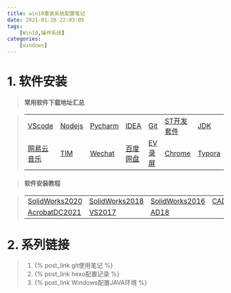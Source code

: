 ```yaml
---
title: win10重装系统配置笔记
date: 2021-01-28 22:03:05
tags: 
    [Win10,操作系统] 
categories: 
    [windows]
---
```


# 1. 软件安装
> #### 常用软件下载地址汇总

> |    |    |    |    |    |    |    |
> |----|----|----|----|----|----|----|
> | [VScode](https://code.visualstudio.com/)  | [Nodejs](https://nodejs.org/en/) | [Pycharm](https://www.jetbrains.com/pycharm/download/#section=windows) |[IDEA](https://www.jetbrains.com/idea/download/#section=windows)|[Git](https://git-scm.com/downloads)|[ST开发套件](https://www.st.com/zh/development-tools/stm32-software-development-tools.html)|[JDK](https://www.oracle.com/java/technologies/javase-downloads.html)
> | [网易云音乐](https://music.163.com/#/download)  | [TIM](https://tim.qq.com/download.html) | [Wechat](https://pc.weixin.qq.com/?t=win_weixin&lang=zh_CN) | [百度网盘](https://pan.baidu.com/download#pan) |[EV录屏](https://www.ieway.cn/evcapture.html)|[Chrome](https://www.google.com/intl/zh-CN/chrome/)|[Typora](https://typora.io/#windows)

> #### 软件安装教程

> |    |    |    |    |
> |----|----|----|----|
> |[SolidWorks2020](https://mp.weixin.qq.com/s?__biz=MzA4MjU4MTg2Ng==&mid=2247488332&idx=1&sn=0762afaed6bacbe6802ed27c381c2703&chksm=9f82d349a8f55a5fe6fa6c91cd997b50199e8dd2a74daa5ae1ebc7552eecb2682805227ca6ee&scene=21#wechat_redirect)|  [SolidWorks2018](https://mp.weixin.qq.com/s?__biz=MzA4MjU4MTg2Ng==&mid=2247488428&idx=2&sn=d0f0144170abcc936daa3acf1e0c6a40&chksm=9f82d3a9a8f55abf24b71d9abd9ece86ed611aa5984439c8cd3e8b092876d182abc5d4285426&scene=21#wechat_redirect) | [SolidWorks2016](https://mp.weixin.qq.com/s?__biz=MzA4MjU4MTg2Ng==&mid=2247488428&idx=4&sn=4bffd20180c3925e869c0aaa07c46c65&chksm=9f82d3a9a8f55abfb5f00f57848ed71f2102935bcff0e9ee02805b1cc19d43209658f33cd047&scene=21#wechat_redirect) |[CAD2017](https://mp.weixin.qq.com/s?__biz=MzA4MjU4MTg2Ng==&mid=2247488425&idx=5&sn=204a279c6bf3e30a0538d8c06968fdce&chksm=9f82d3aca8f55aba12c9756595a055af749f63a043cae97c05a2d0d6bfc38a54e3ddc6683c6a&scene=21#wechat_redirect)|
> |[AcrobatDC2021](https://mp.weixin.qq.com/s?__biz=MzA4MjU4MTg2Ng==&mid=2247488913&idx=1&sn=7da31898fb5f6d3510ef398f3c774d38&chksm=9f82d594a8f55c825106ed7b680c326d22fdb6182ff417c11f757e720919f7203ba23757da29&scene=21#wechat_redirect)|[VS2017](https://mp.weixin.qq.com/s?__biz=MzA4MjU4MTg2Ng==&mid=2247488376&idx=2&sn=b292d1ec746c1d52fe92407cd6308556&chksm=9f82d37da8f55a6b41400f7045567be9551e8cf714fcc51d98f544e4e6d9ce10d381cfb9c59f&scene=21#wechat_redirect)|[AD18](https://mp.weixin.qq.com/s?__biz=MzA4MjU4MTg2Ng==&mid=2247488406&idx=4&sn=d11f170b8e7a8fc731ca377d9daa73b6&chksm=9f82d393a8f55a8597003f017ee8a2f22b253eb97a547bebbf65f6108ef382266ddbdd5b4455&scene=21#wechat_redirect)

# 2. 系列链接
> 1. {% post_link git使用笔记 %}
> 2. {% post_link hexo配置记录 %}
> 3. {% post_link Windows配置JAVA环境 %}
> 




